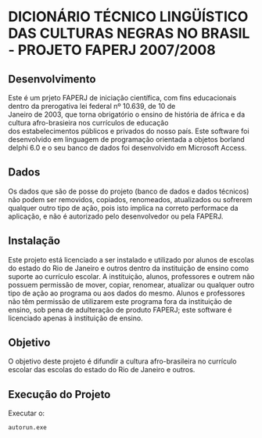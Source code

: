 # DICIONÁRIO TÉCNICO LINGÜÍSTICO DAS CULTURAS NEGRAS NO BRASIL - PROJETO FAPERJ 2007/2008

## Desenvolvimento

Este é um prjeto FAPERJ de iniciação científica, com fins educacionais dentro da prerogativa lei federal nº 10.639, de 10 de  
Janeiro de 2003, que torna obrigatório o ensino de história de áfrica e da cultura afro-brasieira nos currículos de educação  
dos estabelecimentos públicos e privados do nosso país.
Este software foi desenvolvido em linguagem de programação orientada a objetos borland delphi 6.0 e o seu banco de dados foi
desenvolvido em Microsoft Access.

## Dados

Os dados que são de posse do projeto (banco de dados e dados técnicos) não podem ser removidos, copiados, renomeados, atualizados ou sofrerem qualquer outro tipo de ação, pois isto implica na correto performace da aplicação, e não é autorizado pelo desenvolvedor ou pela FAPERJ.

## Instalação

Este projeto está licenciado a ser instalado e utilizado por alunos de escolas do estado do Rio de Janeiro e outros dentro da instituição de ensino como suporte ao currículo escolar. A instituição, alunos, professores e outrem não possuem permissão de mover, copiar, renomear, atualizar ou qualquer outro tipo de ação ao programa ou aos dados do mesmo.
Alunos e professores não têm permissão de utilizarem este programa fora da instituição de ensino, sob pena de adulteração de produto FAPERJ; este software é licenciado apenas à instituição de ensino.

## Objetivo

O objetivo deste projeto é difundir a cultura afro-brasileira no currículo escolar das escolas do estado do Rio de Janeiro e outros.

## Execução do Projeto

Executar o:

```bash
autorun.exe
```
